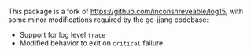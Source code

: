 This package is a fork of https://github.com/inconshreveable/log15, with some
minor modifications required by the go-jjang codebase:

 * Support for log level `trace`
 * Modified behavior to exit on `critical` failure

